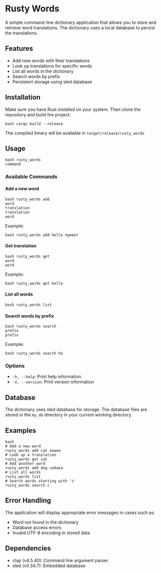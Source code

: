 # Rusty Words

A simple command-line dictionary application that allows you to store and retrieve word translations. The dictionary uses a local database to persist the translations.

## Features

- Add new words with their translations
- Look up translations for specific words
- List all words in the dictionary
- Search words by prefix
- Persistent storage using sled database

## Installation

Make sure you have Rust installed on your system. Then clone the repository and build the project:
```
bash cargo build --release
``` 
The compiled binary will be available in `target/release/rusty_words`

## Usage
```
bash rusty_words
command
``` 

### Available Commands

#### Add a new word
```
bash rusty_words add
word
translation
translation
word
``` 
Example:
```
bash rusty_words add hello привет
``` 

#### Get translation
```
bash rusty_words get
word
word
``` 
Example:
```
bash rusty_words get hello
``` 

#### List all words
```
bash rusty_words list
``` 

#### Search words by prefix
```
bash rusty_words search
prefix
prefix
``` 
Example:
```
bash rusty_words search he
``` 

### Options
- `-h, --help`: Print help information
- `-V, --version`: Print version information

## Database
The dictionary uses sled database for storage. The database files are stored in the `my_db` directory in your current working directory.

## Examples
```
bash
# Add a new word
rusty_words add cat кошка
# Look up a translation
rusty_words get cat
# Add another word
rusty_words add dog собака
# List all words
rusty_words list
# Search words starting with 'c'
rusty_words search c
``` 

## Error Handling
The application will display appropriate error messages in cases such as:
- Word not found in the dictionary
- Database access errors
- Invalid UTF-8 encoding in stored data

## Dependencies
- clap (v4.5.40): Command line argument parser
- sled (v0.34.7): Embedded database
```
